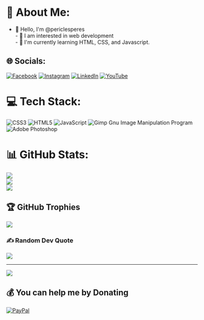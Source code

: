 # 💫 About Me:
- 👋 Hello, I'm @periclesperes<br>- 👀 I am interested in web development<br>- 🌱 I'm currently learning HTML, CSS, and Javascript.


## 🌐 Socials:
[![Facebook](https://img.shields.io/badge/Facebook-%231877F2.svg?logo=Facebook&logoColor=white)](https://facebook.com/periclespmm) [![Instagram](https://img.shields.io/badge/Instagram-%23E4405F.svg?logo=Instagram&logoColor=white)](https://instagram.com/periclesperes_) [![LinkedIn](https://img.shields.io/badge/LinkedIn-%230077B5.svg?logo=linkedin&logoColor=white)](https://linkedin.com/in/péricles-peres-814b00219/) [![YouTube](https://img.shields.io/badge/YouTube-%23FF0000.svg?logo=YouTube&logoColor=white)](https://youtube.com/c/@loucospormmaoficial) 

# 💻 Tech Stack:
![CSS3](https://img.shields.io/badge/css3-%231572B6.svg?style=plastic&logo=css3&logoColor=white) ![HTML5](https://img.shields.io/badge/html5-%23E34F26.svg?style=plastic&logo=html5&logoColor=white) ![JavaScript](https://img.shields.io/badge/javascript-%23323330.svg?style=plastic&logo=javascript&logoColor=%23F7DF1E) ![Gimp Gnu Image Manipulation Program](https://img.shields.io/badge/Gimp-657D8B?style=plastic&logo=gimp&logoColor=FFFFFF) ![Adobe Photoshop](https://img.shields.io/badge/adobephotoshop-%2331A8FF.svg?style=plastic&logo=adobephotoshop&logoColor=white)
# 📊 GitHub Stats:
![](https://github-readme-stats.vercel.app/api?username=periclesperes&theme=gotham&hide_border=false&include_all_commits=true&count_private=true)<br/>
![](https://github-readme-streak-stats.herokuapp.com/?user=periclesperes&theme=gotham&hide_border=false)<br/>
![](https://github-readme-stats.vercel.app/api/top-langs/?username=periclesperes&theme=gotham&hide_border=false&include_all_commits=true&count_private=true&layout=compact)

## 🏆 GitHub Trophies
![](https://github-profile-trophy.vercel.app/?username=periclesperes&theme=dark_dimmed&no-frame=false&no-bg=false&margin-w=4)

### ✍️ Random Dev Quote
![](https://quotes-github-readme.vercel.app/api?type=horizontal&theme=radical)

---
[![](https://visitcount.itsvg.in/api?id=periclesperes&icon=5&color=0)](https://visitcount.itsvg.in)

  ## 💰 You can help me by Donating
  [![PayPal](https://img.shields.io/badge/PayPal-00457C?style=for-the-badge&logo=paypal&logoColor=white)](https://paypal.me/periclesperes01@gmail.com) 

  
<!-- Proudly created with GPRM ( https://gprm.itsvg.in ) -->
